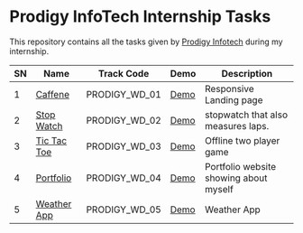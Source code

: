 # Prodigy InfoTech Internship Tasks

This repository contains all the tasks given by [Prodigy Infotech](https://prodigyinfotech.dev/) during my internship.

| SN  | Name                                    | Track Code    | Demo                                                  | Description                            |
| --- | --------------------------------------- | ------------- | ----------------------------------------------------- | -------------------------------------- |
| 1   | [Caffene](/PRODIGY_WD_01/README.md)     | PRODIGY_WD_01 | [Demo](https://thrishanatarajan7.neocities.org/PRODIGY_WD_01/)             | Responsive Landing page                |
| 2   | [Stop Watch](/PRODIGY_WD_02/README.md)  | PRODIGY_WD_02 | [Demo](https://thrishanatarajan7.neocities.org/PRODIGY_WD_02/)         | stopwatch that also measures laps.     |
| 3   | [Tic Tac Toe](/PRODIGY_WD_03/README.md) | PRODIGY_WD_03 | [Demo](https://thrishanatarajan7.neocities.org/PRODIGY_WD_03/) | Offline two player game                |
| 4   | [Portfolio](/PRODIGY_WD_04/README.md) | PRODIGY_WD_04 | [Demo](https://thrishanatarajan7.neocities.org/PRODIGY_WD_04/)             | Portfolio website showing about myself |
| 5 | [Weather App](/PRODIGY_WD_05/README.md)|PRODIGY_WD_05|[Demo](https://thrishanatarajan7.neocities.org/PRODIGY_WD_05/)|Weather App  |

